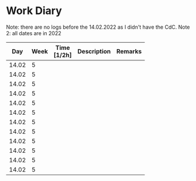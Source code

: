 # Work Diary

Note: there are no logs before the 14.02.2022 as I didn't have the CdC.
Note 2: all dates are in 2022

| Day   | Week | Time<br>[1/2h] | Description | Remarks |
|-------|------|----------------|-------------|---------|
| 14.02 | 5    |                |             |         |
| 14.02 | 5    |                |             |         |
| 14.02 | 5    |                |             |         |
| 14.02 | 5    |                |             |         |
| 14.02 | 5    |                |             |         |
| 14.02 | 5    |                |             |         |
| 14.02 | 5    |                |             |         |
| 14.02 | 5    |                |             |         |
| 14.02 | 5    |                |             |         |
| 14.02 | 5    |                |             |         |
| 14.02 | 5    |                |             |         |
| 14.02 | 5    |                |             |         |
